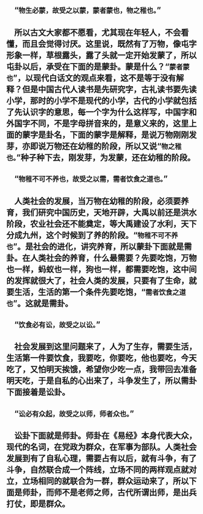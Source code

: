 &emsp;“``物生必蒙，故受之以蒙，蒙者蒙也，物之稚也。``”
---
&emsp;所以古文大家都不愿看，尤其现在年轻人，不会看懂，而且会觉得讨厌。这里说，既然有了万物，像屯字形象一样，草根露头，露了头就一定开始发蒙了，所以屯卦以后，承受在下面的是蒙卦。蒙是什么？“``蒙者蒙也``”，以现代白话文的观点来看，这不是等于没有解释？但是中国古代人读书是先研究字，古礼读书要先读小学，那时的小学不是现代的小学，古代的小学就包括了先认识字的意思，每一个字为什么这样写，中国字和外国字不同，不是字母拼音来的，是意义来的，这里上面的蒙字是卦名，下面的蒙字是解释，是说万物刚刚发芽，亦即说万物还在幼稚的阶段，所以又说“``物之稚也。``”种子种下去，刚发芽，为发蒙，还在幼稚的阶段。
---
&emsp;“``物稚不可不养也，故受之以需，需者饮食之道也。``”
---
&emsp;人类社会的发展，当万物在幼稚的阶段，必须要养育，我们研究中国历史，天地开辟，大禹以前还是洪水阶段，农业社会还不能奠定，等大禹建设了水利，天下分成九州，这个时候到了养的阶段。“``物稚不可不养也``”。是社会的进化，讲究养育，所以蒙卦下面就是需卦。在人类社会的养育，什么最需要？先要吃饱，万物也一样，蚂蚁也一样，狗也一样，都需要吃饱，这中间的发挥就很大了，社会人类的发展，只要有了生命，就要生活，生活的第一个条件先要吃饱，“``需者饮食之道也``”。这就是需卦。
---
&emsp;“``饮食必有讼，故受之以讼。``”
---
&emsp;社会发展到这里问题来了，人为了生存，需要生活，生活第一件要饮食，我要吃，你要吃，他也要吃，今天吃了，又怕明天挨饿，希望你少吃一点，我带回去准备明天吃，于是自私的心出来了，斗争发生了，所以需卦下面接着是讼卦。
---
&emsp;“``讼必有众起，故受之以师，师者众也。``”
---
&emsp;讼卦下面就是师卦。师卦在《易经》本身代表大众，现代的名词，在党政为群众，在军事为部队。人类社会发展到有了自私心理，需要占有以后，就有斗争，有了斗争，自然联合成一个阵线，立场不同的两样观点就对立，立场相同的就联合为一群，群众运动来了，所以下面是师卦，而师不是老师之师，古代所谓出师，是出兵打仗，即是群众。
---
